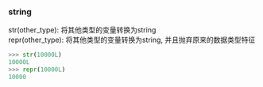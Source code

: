 ### string ###
str(other_type): 将其他类型的变量转换为string  
repr(other_type): 将其他类型的变量转换为string, 并且抛弃原来的数据类型特征  
``` python
>>> str(10000L)
10000L
>>> repr(10000L)
10000
```
